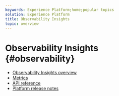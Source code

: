 ```yaml
---
keywords: Experience Platform;home;popular topics
solution: Experience Platform
title: Observability Insights
topic: overview
---
```


# Observability Insights {#observability}

* [Observability Insights overview](home.md)
* [Metrics](metrics.md)
* [API reference](https://www.adobe.io/apis/experienceplatform/home/api-reference.html#!acpdr/swagger-specs/observability-insights.yaml)
* [Platform release notes](https://www.adobe.com/go/platform-release-notes-en)